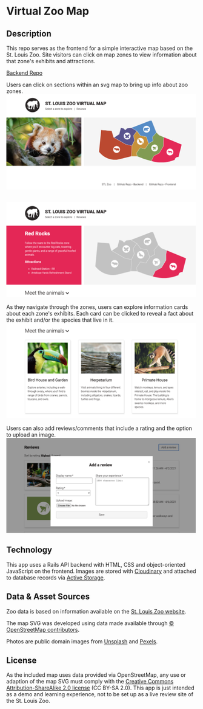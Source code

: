 # Virtual Zoo Map

## Description
This repo serves as the frontend for a simple interactive map based on the St. Louis Zoo. Site visitors can click on map zones to view information about that zone's exhibits and attractions. 

[Backend Repo](https://github.com/staceymck/stl-zoo-map-backend)

Users can click on sections within an svg map to bring up info about zoo zones.
<br><img src="images/readme/zoo-map-home.png" alt="Image of Red Panda beside svg map based on the St. Louis zoo with 6 distinct zones" width="500">

<br><img src="images/readme/zone-selected.png" alt="Selected map zone is colored and others are gray. Beside map is info about the selected zone." width="500">

As they navigate through the zones, users can explore information cards about each zone's exhibits. Each card can be clicked to reveal a fact about the exhibit and/or the species that live in it.
<br><img src="images/readme/exhibits.png" alt="Row of three cards, each with an animal photo and information about the related exhibit below." width="500">

Users can also add reviews/comments that include a rating and the option to upload an image.
<br><img src="images/readme/review-modal.png" alt="Modal box for saving a new review with areas to add a username, main content, rating and image." width="500">

## Technology
This app uses a Rails API backend with HTML, CSS and object-oriented JavaScript on the frontend. Images are stored with [Cloudinary](https://cloudinary.com/) and attached to database records via [Active Storage](https://edgeguides.rubyonrails.org/active_storage_overview.html).

## Data & Asset Sources
Zoo data is based on information available on the [St. Louis Zoo website](https://www.stlzoo.org/).

The map SVG was developed using data made available through [© OpenStreetMap contributors](https://www.openstreetmap.org/copyright).

Photos are public domain images from [Unsplash](https://unsplash.com/) and [Pexels](https://www.pexels.com/).

## License
As the included map uses data provided via OpenStreetMap, any use or adaption of the map SVG must comply with the [Creative Commons Attribution-ShareAlike 2.0 license](https://creativecommons.org/licenses/by-sa/2.0/) (CC BY-SA 2.0). This app is just intended as a demo and learning experience, not to be set up as a live review site of the St. Louis Zoo.